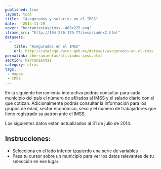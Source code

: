 ```yaml
---
published: true
layout: tool
title:  "Asegurados y salarios en el IMSS"
date:   2014-11-20
cover: "herramientas/imss--480x225.png"
iframe_src: "http://104.236.179.77/imss/index2.html"
datasets:
  -
    title: "Asegurados en el IMSS"
    url: http://catalogo.datos.gob.mx/dataset/asegurados-en-el-imss
permalink: /herramientas/afiliados-imss.html
section: herramientas
category: otras
tags:
 - mapas
 - IMSS
---
```


<p>En la siguiente herramienta interactiva podrás consultar para cada municipio del país el número de afiliados al IMSS y el salario diario con el que cotizan.  Adicionalmente podrás consultar la información para los grupos de edad, sector económico, sexo y el número de trabajadores que tiene registrado su patrón ante el IMSS. </p>

<p>Los siguientes datos están actualizados al 31 de julio de 2014.</p>

<h2>Instrucciones:</h2>
<ul>
<li>Selecciona en el lado inferior izquierdo una serie de variables</li>
<li>Pasa tu cursor sobre un municipio para ver los datos relevantes de tu selección en ese lugar. </li>
</ul>

